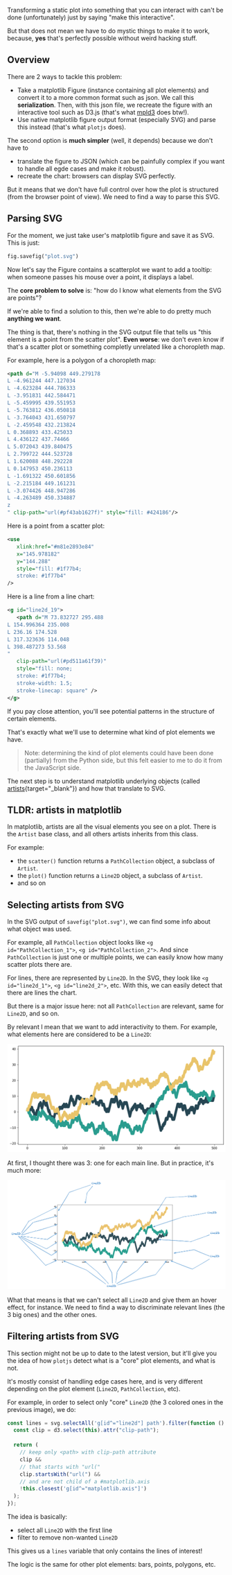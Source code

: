 Transforming a static plot into something that you can interact with can't be done (unfortunately) just by saying "make this interactive".

But that does not mean we have to do mystic things to make it to work, because, **yes** that's perfectly possible without weird hacking stuff.

## Overview

There are 2 ways to tackle this problem:

- Take a matplotlib Figure (instance containing all plot elements) and convert it to a more common format such as json. We call this **serialization**. Then, with this json file, we recreate the figure with an interactive tool such as D3.js (that's what [mpld3](https://github.com/mpld3/mpld3) does btw!).
- Use native matplotlib figure output format (especially SVG) and parse this instead (that's what `plotjs` does).

The second option is **much simpler** (well, it depends) because we don't have to

- translate the figure to JSON (which can be painfully complex if you want to handle all egde cases and make it robust).
- recreate the chart: browsers can display SVG perfectly.

But it means that we don't have full control over how the plot is structured (from the browser point of view). We need to find a way to parse this SVG.

## Parsing SVG

For the moment, we just take user's matplotlib figure and save it as SVG. This is just:

```python
fig.savefig("plot.svg")
```

Now let's say the Figure contains a scatterplot we want to add a tooltip: when someone passes his mouse over a point, it displays a label.

The **core problem to solve** is: "how do I know what elements from the SVG are points"?

If we're able to find a solution to this, then we're able to do pretty much **anything we want**.

The thing is that, there's nothing in the SVG output file that tells us "this element is a point from the scatter plot". **Even worse**: we don't even know if that's a scatter plot or something completly unrelated like a choropleth map.

For example, here is a polygon of a choropleth map:

```svg
<path d="M -5.94098 449.279178
L -4.961244 447.127034
L -4.623284 444.786333
L -3.951831 442.584471
L -5.459995 439.551953
L -5.763812 436.050818
L -3.764043 431.650797
L -2.459548 432.213824
L 0.368893 433.425033
L 4.436122 437.74466
L 5.072043 439.840475
L 2.799722 444.523728
L 1.620088 448.292228
L 0.147953 450.236113
L -1.691322 450.601856
L -2.215184 449.161231
L -3.074426 448.947286
L -4.263489 450.334887
z
" clip-path="url(#pf43ab1627f)" style="fill: #424186"/>
```

Here is a point from a scatter plot:

```svg
<use
   xlink:href="#m81e2893e84"
   x="145.978182"
   y="144.288"
   style="fill: #1f77b4;
   stroke: #1f77b4"
/>
```

Here is a line from a line chart:

```svg
<g id="line2d_19">
   <path d="M 73.832727 295.488
L 154.996364 235.008
L 236.16 174.528
L 317.323636 114.048
L 398.487273 53.568
"
   clip-path="url(#pd511a61f39)"
   style="fill: none;
   stroke: #1f77b4;
   stroke-width: 1.5;
   stroke-linecap: square" />
</g>
```

If you pay close attention, you'll see potential patterns in the structure of certain elements.

That's exactly what we'll use to determine what kind of plot elements we have.

> Note: determining the kind of plot elements could have been done (partially) from the Python side, but this felt easier to me to do it from the JavaScript side.

The next step is to understand matplotlib underlying objects (called [artists](https://matplotlib.org/stable/users/explain/artists/artist_intro.html){target="\_blank"}) and how that translate to SVG.

## TLDR: artists in matplotlib

In matplotlib, artists are all the visual elements you see on a plot. There is the `Artist` base class, and all others artists inherits from this class.

For example:

- the `scatter()` function returns a `PathCollection` object, a subclass of `Artist`.
- the `plot()` function returns a `Line2D` object, a subclass of `Artist`.
- and so on

## Selecting artists from SVG

In the SVG output of `savefig("plot.svg")`, we can find some info about what object was used.

For example, all `PathCollection` object looks like `<g id="PathCollection_1">`, `<g id="PathCollection_2">`. And since `PathCollection` is just one or multiple points, we can easily know how many scatter plots there are.

For lines, there are represented by `Line2D`. In the SVG, they look like `<g id="line2d_1">`, `<g id="line2d_2">`, etc. With this, we can easily detect that there are lines the chart.

But there is a major issue here: not all `PathCollection` are relevant, same for `Line2D`, and so on.

By relevant I mean that we want to add interactivity to them. For example, what elements here are considered to be a `Line2D`:

![](img/how-it-works-1.png)

At first, I thought there was 3: one for each main line. But in practice, it's much more:

![](img/how-it-works-2.png)

What that means is that we can't select all `Line2D` and give them an hover effect, for instance. We need to find a way to discriminate relevant lines (the 3 big ones) and the other ones.

## Filtering artists from SVG

This section might not be up to date to the latest version, but it'll give you the idea of how `plotjs` detect what is a "core" plot elements, and what is not.

It's mostly consist of handling edge cases here, and is very different depending on the plot element (`Line2D`, `PathCollection`, etc).

For example, in order to select only "core" `Line2D` (the 3 colored ones in the previous image), we do:

```javascript
const lines = svg.selectAll('g[id^="line2d"] path').filter(function () {
  const clip = d3.select(this).attr("clip-path");

  return (
    // keep only <path> with clip-path attribute
    clip &&
    // that starts with "url("
    clip.startsWith("url(") &&
    // and are not child of a #matplotlib.axis
    !this.closest('g[id^="matplotlib.axis"]')
  );
});
```

The idea is basically:

- select all `Line2D` with the first line
- filter to remove non-wanted `Line2D`

This gives us a `lines` variable that only contains the lines of interest!

The logic is the same for other plot elements: bars, points, polygons, etc.
